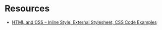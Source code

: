 # Resources

- [HTML and CSS – Inline Style, External Stylesheet, CSS Code Examples](https://www.freecodecamp.org/news/html-and-css-inline-style-external-stylesheet-css-code-examples)
